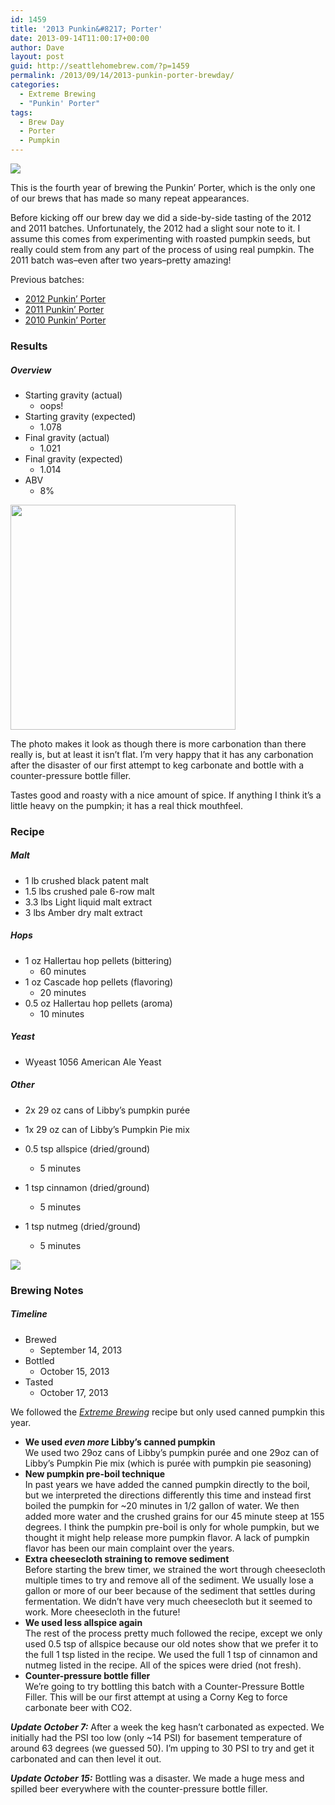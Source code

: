 ```yaml
---
id: 1459
title: '2013 Punkin&#8217; Porter'
date: 2013-09-14T11:00:17+00:00
author: Dave
layout: post
guid: http://seattlehomebrew.com/?p=1459
permalink: /2013/09/14/2013-punkin-porter-brewday/
categories:
  - Extreme Brewing
  - "Punkin' Porter"
tags:
  - Brew Day
  - Porter
  - Pumpkin
---
```

<img class="aligncenter" src="/wp-content/uploads/2013/09/IMG_0857-667x500.jpg" />

This is the fourth year of brewing the Punkin&#8217; Porter, which is the only one of our brews that has made so many repeat appearances.

Before kicking off our brew day we did a side-by-side tasting of the 2012 and 2011 batches. Unfortunately, the 2012 had a slight sour note to it. I assume this comes from experimenting with roasted pumpkin seeds, but really could stem from any part of the process of using real pumpkin. The 2011 batch was&#8211;even after two years&#8211;pretty amazing!

<!--more-->

Previous batches:

  * [2012 Punkin&#8217; Porter](/2012/09/2012-punkin-porter-brewday/)
  * [2011 Punkin&#8217; Porter](/2011/09/punkin-porter-brewday-2011/)
  * [2010 Punkin&#8217; Porter](/2010/09/punkin-porter-brewday/)

### Results

##### Overview

  * Starting gravity (actual) 
      * oops!
  * Starting gravity (expected) 
      * 1.078
  * Final gravity (actual) 
      * 1.021
  * Final gravity (expected) 
      * 1.014
  * ABV 
      * 8% 

<img class="alignright" style="width: 360px;" src="/wp-content/uploads/2013/11/IMG_0943-500x500.jpg" /> 

The photo makes it look as though there is more carbonation than there really is, but at least it isn&#8217;t flat. I&#8217;m very happy that it has any carbonation after the disaster of our first attempt to keg carbonate and bottle with a counter-pressure bottle filler.

Tastes good and roasty with a nice amount of spice. If anything I think it&#8217;s a little heavy on the pumpkin; it has a real thick mouthfeel.

### Recipe

##### Malt

  * 1 lb crushed black patent malt
  * 1.5 lbs crushed pale 6-row malt
  * 3.3 lbs Light liquid malt extract
  * 3 lbs Amber dry malt extract

##### Hops

  * 1 oz Hallertau hop pellets (bittering) 
      * 60 minutes
  * 1 oz Cascade hop pellets (flavoring) 
      * 20 minutes
  * 0.5 oz Hallertau hop pellets (aroma) 
      * 10 minutes

##### Yeast

  * Wyeast 1056 American Ale Yeast

##### Other

  * 2x 29 oz cans of Libby&#8217;s pumpkin purée 
    
  * 1x 29 oz can of Libby&#8217;s Pumpkin Pie mix 
    
  * 0.5 tsp allspice (dried/ground) 
      * 5 minutes
  * 1 tsp cinnamon (dried/ground) 
      * 5 minutes
  * 1 tsp nutmeg (dried/ground) 
      * 5 minutes 

<img class="aligncenter" src="/wp-content/uploads/2013/09/DSC05720-752x500.jpg" /> 

### Brewing Notes

##### Timeline

  * Brewed 
      * September 14, 2013
  * Bottled 
      * October 15, 2013
  * Tasted 
      * October 17, 2013 

We followed the [_Extreme Brewing_](http://rcm.amazon.com/e/cm?lt1=_blank&bc1=000000&IS2=1&bg1=FFFFFF&fc1=000000&lc1=0000FF&t=seatthomeb-20&o=1&p=8&l=as4&m=amazon&f=ifr&ref=ss_til&asins=1592532934) recipe but only used canned pumpkin this year.

  * **We used _even more_ Libby’s canned pumpkin**  
    We used two 29oz cans of Libby&#8217;s pumpkin purée and one 29oz can of Libby&#8217;s Pumpkin Pie mix (which is purée with pumpkin pie seasoning)
  * **New pumpkin pre-boil technique**  
    In past years we have added the canned pumpkin directly to the boil, but we interpreted the directions differently this time and instead first boiled the pumpkin for ~20 minutes in 1/2 gallon of water. We then added more water and the crushed grains for our 45 minute steep at 155 degrees. I think the pumpkin pre-boil is only for whole pumpkin, but we thought it might help release more pumpkin flavor. A lack of pumpkin flavor has been our main complaint over the years.
  * **Extra cheesecloth straining to remove sediment**  
    Before starting the brew timer, we strained the wort through cheesecloth multiple times to try and remove all of the sediment. We usually lose a gallon or more of our beer because of the sediment that settles during fermentation. We didn&#8217;t have very much cheesecloth but it seemed to work. More cheesecloth in the future!
  * **We used less allspice again**  
    The rest of the process pretty much followed the recipe, except we only used 0.5 tsp of allspice because our old notes show that we prefer it to the full 1 tsp listed in the recipe. We used the full 1 tsp of cinnamon and nutmeg listed in the recipe. All of the spices were dried (not fresh).
  * **Counter-pressure bottle filler**  
    We&#8217;re going to try bottling this batch with a Counter-Pressure Bottle Filler. This will be our first attempt at using a Corny Keg to force carbonate beer with CO2.

_**Update October 7:**_ After a week the keg hasn&#8217;t carbonated as expected. We initially had the PSI too low (only ~14 PSI) for basement temperature of around 63 degrees (we guessed 50). I&#8217;m upping to 30 PSI to try and get it carbonated and can then level it out.

_**Update October 15:**_ Bottling was a disaster. We made a huge mess and spilled beer everywhere with the counter-pressure bottle filler.